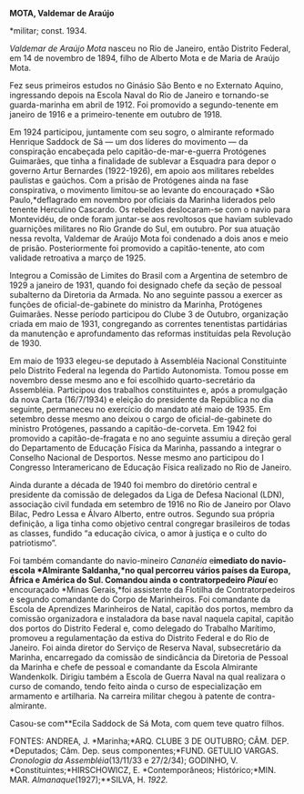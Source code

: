 **MOTA, Valdemar de Araújo**

\*militar; const. 1934.

*Valdemar de Araújo Mota* nasceu no Rio de Janeiro, então Distrito
Federal, em 14 de novembro de 1894, filho de Alberto Mota e de Maria de
Araújo Mota.

Fez seus primeiros estudos no Ginásio São Bento e no Externato Aquino,
ingressando depois na Escola Naval do Rio de Janeiro e tornando-se
guarda-marinha em abril de 1912. Foi promovido a segundo-tenente em
janeiro de 1916 e a primeiro-tenente em outubro de 1918.

Em 1924 participou, juntamente com seu sogro, o almirante reformado
Henrique Saddock de Sá — um dos líderes do movimento — da conspiração
encabeçada pelo capitão-de-mar-e-guerra Protógenes Guimarães, que tinha
a finalidade de sublevar a Esquadra para depor o governo Artur Bernardes
(1922-1926), em apoio aos militares rebeldes paulistas e gaúchos. Com a
prisão de Protógenes ainda na fase conspirativa, o movimento limitou-se
ao levante do encouraçado *São Paulo,*deflagrado em novembro por
oficiais da Marinha liderados pelo tenente Herculino Cascardo. Os
rebeldes deslocaram-se com o navio para Montevidéu, de onde foram
juntar-se aos revoltosos que haviam sublevado guarnições militares no
Rio Grande do Sul, em outubro. Por sua atuação nessa revolta, Valdemar
de Araújo Mota foi condenado a dois anos e meio de prisão.
Posteriormente foi promovido a capitão-tenente, ato com validade
retroativa a março de 1925.

Integrou a Comissão de Limites do Brasil com a Argentina de setembro de
1929 a janeiro de 1931, quando foi designado chefe da seção de pessoal
subalterno da Diretoria da Armada. No ano seguinte passou a exercer as
funções de oficial-de-gabinete do ministro da Marinha, Protógenes
Guimarães. Nesse período participou do Clube 3 de Outubro, organização
criada em maio de 1931, congregando as correntes tenentistas partidárias
da manutenção e aprofundamento das reformas instituídas pela Revolução
de 1930.

Em maio de 1933 elegeu-se deputado à Assembléia Nacional Constituinte
pelo Distrito Federal na legenda do Partido Autonomista. Tomou posse em
novembro desse mesmo ano e foi escolhido quarto-secretário da
Assembléia. Participou dos trabalhos constituintes e, após a promulgação
da nova Carta (16/7/1934) e eleição do presidente da República no dia
seguinte, permaneceu no exercício do mandato até maio de 1935. Em
setembro desse mesmo ano deixou o cargo de oficial-de-gabinete do
ministro Protógenes, passando a capitão-de-corveta. Em 1942 foi
promovido a capitão-de-fragata e no ano seguinte assumiu a direção geral
do Departamento de Educação Física da Marinha, passando a integrar o
Conselho Nacional de Desportos. Nesse mesmo ano participou do I
Congresso Interamericano de Educação Física realizado no Rio de Janeiro.

Ainda durante a década de 1940 foi membro do diretório central e
presidente da comissão de delegados da Liga de Defesa Nacional (LDN),
associação civil fundada em setembro de 1916 no Rio de Janeiro por Olavo
Bilac, Pedro Lessa e Álvaro Alberto, entre outros. Segundo sua própria
definição, a liga tinha como objetivo central congregar brasileiros de
todas as classes, fundido “a educação cívica, o amor à justiça e o culto
do patriotismo”.

Foi também comandante do navio-mineiro *Cananéia* e**imediato do
navio-escola *Almirante Saldanha,*no qual percorreu vários países da
Europa, África e América do Sul. Comandou ainda o contratorpedeiro
*Piauí* e**o encouraçado *Minas Gerais,*foi assistente da Flotilha de
Contratorpedeiros e segundo comandante do Corpo de Marinheiros. Foi
comandante da Escola de Aprendizes Marinheiros de Natal, capitão dos
portos, membro da comissão organizadora e instaladora da base naval
naquela capital, capitão dos portos do Distrito Federal e, como delegado
do Trabalho Marítimo, promoveu a regulamentação da estiva do Distrito
Federal e do Rio de Janeiro. Foi ainda diretor do Serviço de Reserva
Naval, subsecretário da Marinha, encarregado da comissão de sindicância
da Diretoria de Pessoal da Marinha e chefe de pessoal e comandante da
Escola Almirante Wandenkolk. Dirigiu também a Escola de Guerra Naval na
qual realizara o curso de comando, tendo feito ainda o curso de
especialização em armamento e artilharia. Na carreira militar chegou à
patente de contra-almirante.

Casou-se com**Ecila Saddock de Sá Mota, com quem teve quatro filhos.

FONTES: ANDREA, J. *Marinha;*ARQ. CLUBE 3 DE OUTUBRO; CÂM. DEP.
*Deputados; Câm. Dep. seus componentes;*FUND. GETULIO VARGAS.
*Cronologia da Assembléia*(13/11/33 e 27/2/34); GODINHO, V.
*Constituintes;*HIRSCHOWICZ, E. *Contemporâneos; Histórico;*MIN. MAR.
*Almanaque*(1927);**SILVA, H. *1922.*

 
